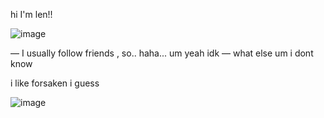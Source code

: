 hi I'm len!!

![image](https://static.wikia.nocookie.net/forsaken2024/images/f/f4/Chance_prestige_1.jpg/revision/latest?cb=20250115180856)

— I usually follow friends , so.. haha... um yeah idk
— what else um i dont know

i like forsaken i guess

![image](https://static.wikia.nocookie.net/forsaken2024/images/d/dd/MAFIOSOREDESIGNRENDER.png/revision/latest/scale-to-width-down/1000?cb=20250316125021)
